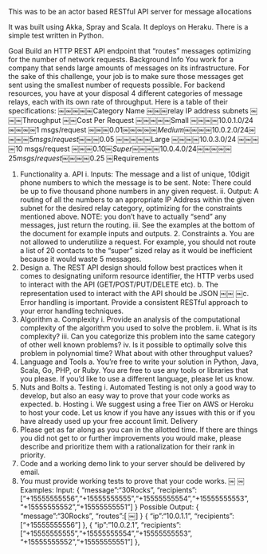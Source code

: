 
This was to be an actor based RESTful API server for message allocations

It was built using Akka, Spray and Scala.  It deploys on Heraku.  There is a simple test written in Python.


Goal
Build an HTTP REST API endpoint that “routes” messages optimizing for the number of network requests.
Background Info
You work for a company that sends large amounts of messages on its infrastructure. For the sake of this challenge, your job is to make sure those messages get sent using the smallest number of requests possible. For backend resources, you have at your disposal 4 different categories of message relays, each with its own rate of throughput. Here is a table of their specifications:
￼￼￼￼￼Category Name
￼￼￼relay IP address subnets
￼￼￼Throughput
￼￼Cost Per Request
￼￼￼￼￼Small
￼￼￼￼10.0.1.0/24
￼￼￼￼1 msgs/request
￼￼￼$0.01
￼￼￼￼￼Medium
￼￼￼￼10.0.2.0/24
￼￼￼￼5 msgs/request
￼￼￼$0.05
￼￼￼￼￼Large
￼￼￼￼10.0.3.0/24
￼￼￼￼10 msgs/request
￼￼￼$0.10
￼Super
￼￼￼￼10.0.4.0/24
￼￼￼￼￼25 msgs/request
￼￼￼￼$0.25
￼Requirements
1. Functionality a. API
i. Inputs: The message and a list of unique, 10­digit phone numbers to which the message is to be sent. Note: There could be up to five thousand phone numbers in any given request.
ii. Output: A routing of all the numbers to an appropriate IP Address within the given subnet for the desired relay category, optimizing for the constraints mentioned above. NOTE: you don’t have to actually “send” any messages, just return the routing.
iii. See the examples at the bottom of the document for example inputs and outputs. 2. Constraints
a. You are not allowed to underutilize a request. For example, you should not route a list of 20 contacts to the “super” sized relay as it would be inefficient because it would waste 5 messages.
3. Design
a. The REST API design should follow best practices when it comes to designating uniform
resource identifier, the HTTP verbs used to interact with the API (GET/POST/PUT/DELETE etc).
b. The representation used to interact with the API should be JSON
￼￼
￼c. Error handling is important. Provide a consistent RESTful approach to your error handling techniques.
4. Algorithm
a. Complexity
i. Provide an analysis of the computational complexity of the algorithm you used to solve the problem.
ii. What is its complexity?
iii. Can you categorize this problem into the same category of other well known problems? iv. Is it possible to optimally solve this problem in polynomial time? What about with other
throughput values?
5. Language and Tools
a. You’re free to write your solution in Python, Java, Scala, Go, PHP, or Ruby. You are free to use
any tools or libraries that you please. If you’d like to use a different language, please let us know.
6. Nuts and Bolts a. Testing
i. Automated Testing is not only a good way to develop, but also an easy way to prove that your code works as expected.
b. Hosting
i. We suggest using a free Tier on AWS or Heroku to host your code. Let us know if you
have any issues with this or if you have already used up your free account limit.
Delivery
1. Please get as far along as you can in the allotted time. If there are things you did not get to or further improvements you would make, please describe and prioritize them with a rationalization for their rank in priority.
2. Code and a working demo link to your server should be delivered by email.
3. You must provide working tests to prove that your code works.
￼
￼Examples: Input:
{
“message”:“30Rocks”, “recipients”:[“+15555555556”,“+15555555555”,“+15555555554”,“+15555555553”,
“+15555555552”,“+15555555551”] }
Possible Output:
{
“message”:“30Rocks”, “routes”:[
￼] }
{
“ip”:“10.0.1.1”,
“recipients”:[“+15555555556”] },
{
“ip”:”10.0.2.1”,
“recipients”:[“+15555555555”,“+15555555554”,“+15555555553”, “+15555555552”,“+15555555551”]
},



